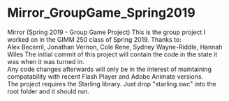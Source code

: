 # Mirror_GroupGame_Spring2019
 Mirror (Spring 2019 - Group Game Project) This is the group project I worked on in the GIMM 250 class of Spring 2019. 
 Thanks to:  
 Alex Becerril, 
 Jonathan Vernon, 
 Cole Rene, 
 Sydney Wayne-Riddle,
 Hannah Wiles 
 The initial commit of this project will contain the code in the state it was when it was turned in.  
 Any code changes afterwards will only be in the interest of maintaining compatability with recent Flash Player and Adobe Animate versions.  
 The project requires the Starling library. Just drop "starling.swc" into the root folder and it should run.
